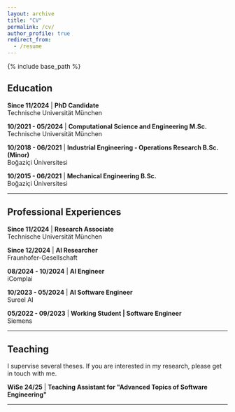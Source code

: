 ```yaml
---
layout: archive
title: "CV"
permalink: /cv/
author_profile: true
redirect_from:
  - /resume
---
```


{% include base_path %}


## Education

**Since 11/2024** | **PhD Candidate**  
Technische Universität München

**10/2021 - 05/2024** | **Computational Science and Engineering M.Sc.**  
Technische Universität München

**10/2018 - 06/2021** | **Industrial Engineering - Operations Research B.Sc. (Minor)**  
Boğaziçi Üniversitesi

**10/2015 - 06/2021** | **Mechanical Engineering B.Sc.**  
Boğaziçi Üniversitesi

---

## Professional Experiences

**Since 11/2024** | **Research Associate**  
Technische Universität München

**Since 12/2024** | **AI Researcher**  
Fraunhofer-Gesellschaft

**08/2024 - 10/2024** | **AI Engineer**  
iComplai

**10/2023 - 05/2024** | **AI Software Engineer**  
Sureel AI

**05/2022 - 09/2023** | **Working Student | Software Engineer**  
Siemens

---

## Teaching

I supervise several theses. If you are interested in my research, please get in touch with me.

**WiSe 24/25** | **Teaching Assistant for "Advanced Topics of Software Engineering"**

---

<!-- ## Languages

- **English**: Fluent
- **German**: Intermediate
- **Turkish**: Native

---

## Contact Information

- **Email**: samed.bayer@tum.de
- **Institution**: Technical University of Munich (TUM)
- **LinkedIn**: [Samed Bayer](https://www.linkedin.com/in/samed-bayer-094140158/) -->
